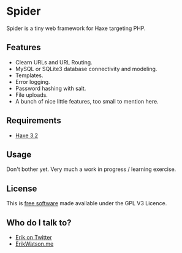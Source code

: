 Spider
======

Spider is a tiny web framework for Haxe targeting PHP.


## Features

* Clearn URLs and URL Routing.
* MySQL or SQLite3 database connectivity and modeling. 
* Templates.
* Error logging.
* Password hashing with salt.
* File uploads. 
* A bunch of nice little features, too small to mention here. 


## Requirements

* [Haxe 3.2](http://haxe.org)


## Usage

Don't bother yet. Very much a work in progress / learning exercise. 


## License

This is [free software](https://www.gnu.org/philosophy/free-sw.html) made available under the GPL V3 Licence.


## Who do I talk to?

* [Erik on Twitter](https://twitter.com/championchap)
* [ErikWatson.me](http://erikwatson.me)
